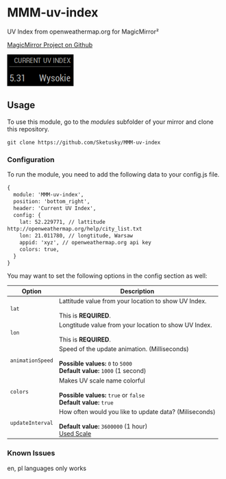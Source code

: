 # MMM-uv-index
UV Index from openweathermap.org for MagicMirror²

[MagicMirror Project on Github](https://github.com/MichMich/MagicMirror)

![Preview Image](image.png)

## Usage 

To use this module, go to the *modules* subfolder of your mirror and clone this repository.
```
git clone https://github.com/Sketusky/MMM-uv-index
```

### Configuration

To run the module, you need to add the following data to your config.js file.

```
{
  module: 'MMM-uv-index',
  position: 'bottom_right',
  header: 'Current UV Index',
  config: {
    lat: 52.229771, // lattitude http://openweathermap.org/help/city_list.txt
    lon: 21.011780, // longtitude, Warsaw
    appid: 'xyz', // openweathermap.org api key
    colors: true,
  }
}
```

You may want to set the following options in the config section as well:

| Option |  Description | 
|---|---|
| `lat` | Lattitude value from your location to show UV Index.<br><br>This is **REQUIRED**. | 
| `lon` | Longtitude value from your location to show UV Index.<br><br>This is **REQUIRED**. | 
| `animationSpeed` | Speed of the update animation. (Milliseconds)<br><br>**Possible values:** `0` to `5000`<br>**Default value:** `1000` (1 second) | 
| `colors` | Makes UV scale name colorful<br><br>**Possible values:** `true` or `false`<br>**Default value:** `true` | 
| `updateInterval` | How often would you like to update data? (Miliseconds)<br><br>**Default value:** `3600000` (1 hour)<br>[Used Scale](https://www.epa.gov/sunsafety/uv-index-scale-1)| 

### Known Issues
en, pl languages only works